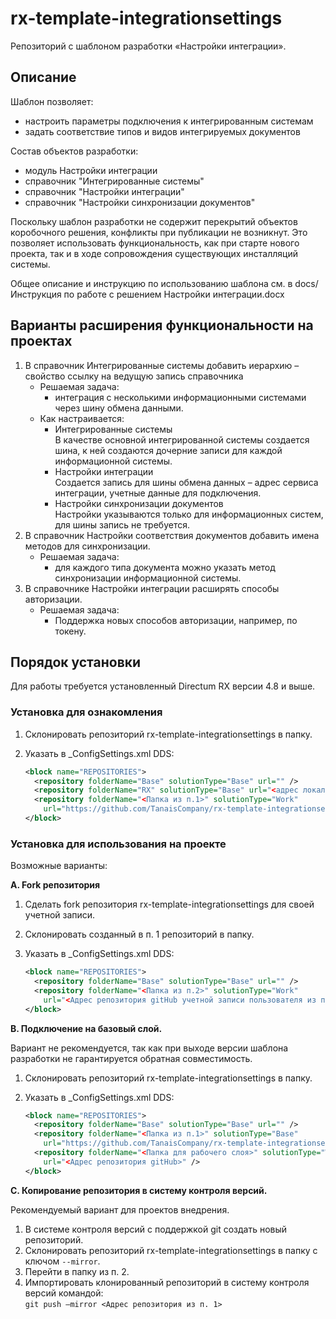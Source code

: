 # rx-template-integrationsettings
Репозиторий с шаблоном разработки «Настройки интеграции».

## Описание
Шаблон позволяет:
- настроить параметры подключения к интегрированным системам
- задать соответствие типов и видов интегрируемых документов

Состав объектов разработки:
- модуль Настройки интеграции
- справочник "Интегрированные системы"
- справочник "Настройки интеграции"
- справочник "Настройки синхронизации документов"

Поскольку шаблон разработки не содержит перекрытий объектов коробочного решения, конфликты при публикации не возникнут. Это позволяет использовать функциональность, как при старте нового проекта, так и в ходе сопровождения существующих инсталляций системы.

Общее описание и инструкцию по использованию шаблона см. в docs/Инструкция по работе с решением Настройки интеграции.docx

## Варианты расширения функциональности на проектах
1. В справочник Интегрированные системы добавить иерархию – свойство ссылку на ведущую запись справочника
   - Решаемая задача:
     - интеграция с несколькими информационными системами через шину обмена данными.
   - Как настраивается:
     - Интегрированные системы \
       В качестве основной интегрированной системы создается шина, к ней создаются дочерние записи для каждой информационной системы.
     - Настройки интеграции \
       Создается запись для шины обмена данных – адрес сервиса интеграции, учетные данные для подключения.
     - Настройки синхронизации документов \
       Настройки указываются только для информационных систем, для шины запись не требуется.
2. В справочник Настройки соответствия документов добавить имена методов для синхронизации.
   - Решаемая задача:
     - для каждого типа документа можно указать метод синхронизации информационной системы.
3. В справочнике Настройки интеграции расширять способы авторизации.
   - Решаемая задача:
     - Поддержка новых способов авторизации, например, по токену.

## Порядок установки
Для работы требуется установленный Directum RX версии 4.8 и выше.

### Установка для ознакомления
1. Склонировать репозиторий rx-template-integrationsettings в папку.
2. Указать в _ConfigSettings.xml DDS:
   
   ```xml
   <block name="REPOSITORIES">
     <repository folderName="Base" solutionType="Base" url="" />
     <repository folderName="RX" solutionType="Base" url="<адрес локального репозитория>" />
     <repository folderName="<Папка из п.1>" solutionType="Work" 
       url="https://github.com/TanaisCompany/rx-template-integrationsettings.git" />
   </block>
   ```

### Установка для использования на проекте
Возможные варианты:

**A. Fork репозитория**

1. Сделать fork репозитория rx-template-integrationsettings для своей учетной записи.
2. Склонировать созданный в п. 1 репозиторий в папку.
3. Указать в _ConfigSettings.xml DDS:
   
   ``` xml
   <block name="REPOSITORIES">
     <repository folderName="Base" solutionType="Base" url="" />
     <repository folderName="<Папка из п.2>" solutionType="Work"
       url="<Адрес репозитория gitHub учетной записи пользователя из п. 1>" />
   </block>
   ```

**B. Подключение на базовый слой.**

Вариант не рекомендуется, так как при выходе версии шаблона разработки не гарантируется обратная совместимость.

1. Склонировать репозиторий rx-template-integrationsettings в папку.
2. Указать в _ConfigSettings.xml DDS:

   ``` xml
   <block name="REPOSITORIES">
     <repository folderName="Base" solutionType="Base" url="" />
     <repository folderName="<Папка из п.1>" solutionType="Base"
       url="https://github.com/TanaisCompany/rx-template-integrationsettings.git" />
     <repository folderName="<Папка для рабочего слоя>" solutionType="Work"
       url="<Адрес репозитория gitHub>" />
   </block>
   ```

**C. Копирование репозитория в систему контроля версий.**

Рекомендуемый вариант для проектов внедрения.

1. В системе контроля версий с поддержкой git создать новый репозиторий.
2. Склонировать репозиторий rx-template-integrationsettings в папку с ключом `--mirror`.
3. Перейти в папку из п. 2.
4. Импортировать клонированный репозиторий в систему контроля версий командой: \
   `git push –mirror <Адрес репозитория из п. 1>`
